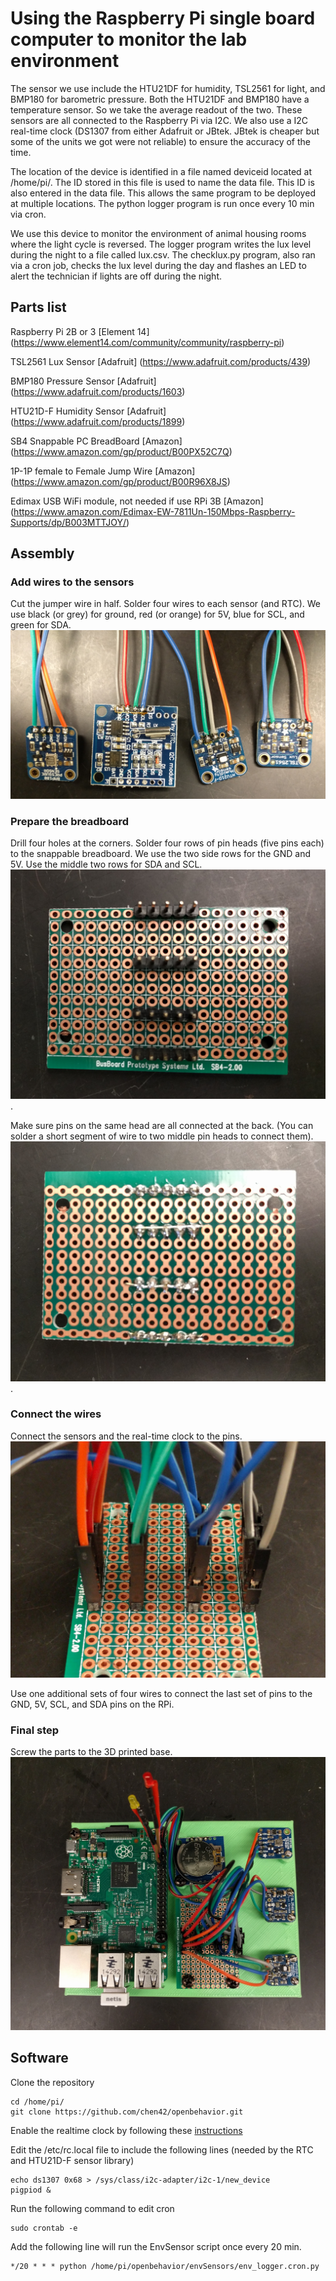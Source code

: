 # Using the Raspberry Pi single board computer to monitor the lab environment

The sensor we use include the HTU21DF for humidity,  TSL2561 for light,  and BMP180 for barometric pressure. Both the HTU21DF and BMP180 have a temperature sensor. So we take the average readout of the two. These sensors are all connected to the Raspberry Pi via I2C.  We also use a I2C  real-time clock (DS1307 from either Adafruit or JBtek. JBtek is cheaper but some of the units we got were not reliable) to ensure the accuracy of the time.  

The location of the device is identified in a file named deviceid located at /home/pi/. The ID stored in this file is used to name the data file. This ID is also entered in the data file. This allows the same program to be deployed at multiple locations. The python logger program is run once every 10 min via cron.

We use this device to monitor the environment of animal housing rooms where the light cycle is reversed. The logger program  writes the lux level during the night to a file called lux.csv. The checklux.py program, also ran via a cron job, checks the lux level during the day and flashes an LED to alert the technician if lights are off during the night.    

## Parts list

Raspberry Pi 2B or 3  [Element 14] (https://www.element14.com/community/community/raspberry-pi)

TSL2561 Lux Sensor [Adafruit] (https://www.adafruit.com/products/439)

BMP180 Pressure Sensor [Adafruit] (https://www.adafruit.com/products/1603)

HTU21D-F Humidity Sensor [Adafruit] (https://www.adafruit.com/products/1899)

SB4 Snappable PC BreadBoard [Amazon] (https://www.amazon.com/gp/product/B00PX52C7Q)

1P-1P female to Female Jump Wire [Amazon] (https://www.amazon.com/gp/product/B00R96X8JS)

Edimax USB WiFi module, not needed if use RPi 3B [Amazon] (https://www.amazon.com/Edimax-EW-7811Un-150Mbps-Raspberry-Supports/dp/B003MTTJOY/)

## Assembly 

### Add wires to the sensors

Cut the jumper wire in half. Solder four wires to each sensor (and RTC). We use black (or grey) for ground, red (or orange) for 5V, blue for SCL, and green for SDA. ![](./images/envSensor1.jpg)


### Prepare the breadboard
Drill four holes at the corners. Solder four rows of pin heads (five pins each) to the snappable breadboard. 
We use the two side rows for the GND and 5V. Use the middle two rows for SDA and SCL. 
![](./images/envSensor2.jpg).

Make sure pins on the same head are all connected at the back. (You can solder a short segment of wire to two middle pin heads to connect them).  
![](./images/envSensor5.jpg).

### Connect the wires

Connect the sensors and the real-time clock to the pins.
![](./images/envSensor3.jpg)

Use one additional sets of four wires to connect the last set of pins to the GND, 5V, SCL, and SDA pins on the RPi.

### Final step

Screw the parts to the 3D printed base.
![](./images/envSensor4.jpg)

## Software

Clone the repository
```
cd /home/pi/
git clone https://github.com/chen42/openbehavior.git
```

Enable the realtime clock by following these [instructions](https://learn.adafruit.com/adding-a-real-time-clock-to-raspberry-pi/overview)

Edit the /etc/rc.local file to include the following lines  (needed by the RTC and HTU21D-F sensor library)

```
echo ds1307 0x68 > /sys/class/i2c-adapter/i2c-1/new_device
pigpiod &
```

Run the following command to edit cron 

```
sudo crontab -e
```

Add the following line will run the EnvSensor script once every 20 min.

``` 
*/20 * * * python /home/pi/openbehavior/envSensors/env_logger.cron.py 
```








